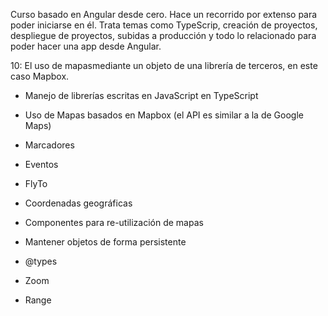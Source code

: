 Curso basado en Angular desde cero. Hace un recorrido por extenso para poder iniciarse en él. Trata temas como TypeScrip, creación de proyectos, despliegue de proyectos, subidas a producción y todo lo relacionado para poder hacer una app desde Angular.

10: El uso de mapasmediante un objeto de una librería de terceros, en este caso Mapbox.

  - Manejo de librerías escritas en JavaScript en TypeScript

  - Uso de Mapas basados en Mapbox (el API es similar a la de Google Maps)
  
  - Marcadores
  
  - Eventos
  
  - FlyTo
  
  - Coordenadas geográficas
  
  - Componentes para re-utilización de mapas
  
  - Mantener objetos de forma persistente
  
  - @types
  
  - Zoom
  
  - Range
